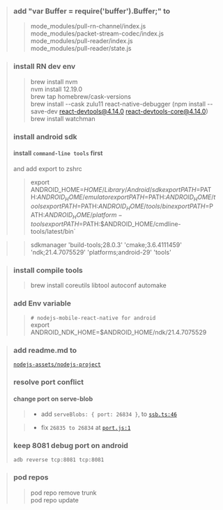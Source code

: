 > ### add "var Buffer = require('buffer').Buffer;" to
>> mode_modules/pull-rn-channel/index.js  
>> mode_modules/packet-stream-codec/index.js  
>> mode_modules/pull-reader/index.js  
>> mode_modules/pull-reader/state.js

> ### install RN dev env
>> brew install nvm  
>> nvm install 12.19.0  
>> brew tap homebrew/cask-versions  
>> brew install --cask zulu11 react-native-debugger (npm install --save-dev react-devtools@4.14.0 react-devtools-core@4.14.0)  
>> brew install watchman
>
> ### install android sdk
> #### install `command-line tools` first
> and add export to zshrc
>> export ANDROID_HOME=$HOME/Library/Android/sdk  
>> export PATH=$PATH:$ANDROID_HOME/emulator   
>> export PATH=$PATH:$ANDROID_HOME/tools  
>> export PATH=$PATH:$ANDROID_HOME/tools/bin  
>> export PATH=$PATH:$ANDROID_HOME/platform-tools  
>> export PATH=$PATH:$ANDROID_HOME/cmdline-tools/latest/bin`

>> sdkmanager 'build-tools;28.0.3' 'cmake;3.6.4111459' 'ndk;21.4.7075529' 'platforms;android-29' 'tools'

> ### install compile tools
>> brew install coreutils libtool autoconf automake
>
> ### add Env variable
>> `# nodejs-mobile-react-native for android`  
>> export ANDROID_NDK_HOME=$ANDROID_HOME/ndk/21.4.7075529

> ### add readme.md to
> [`nodejs-assets/nodejs-project`](nodejs-assets/nodejs-project)
>
> ### resolve port conflict
> #### change port on serve-blob
>> - add `serveBlobs: {
     port: 26834
     }`, to [`ssb.ts:46`](backend/ssb.ts)
>
>> - fix
     `26835 to 26834` at [`port.js:1`](node_modules/ssb-serve-blobs/port.js)
> ### keep 8081 debug port on android
> `adb reverse tcp:8081 tcp:8081`
 
> ### pod repos 
>> pod repo remove trunk  
>> pod repo update
